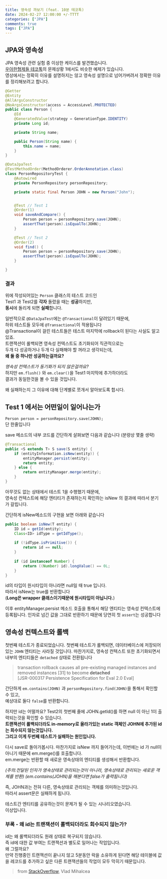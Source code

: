 ```yaml
---
title: 영속성 까보기 (feat. 10분 테코톡)
date: 2024-02-27 12:00:00 +/-TTTT
categories: ["JPA"]
comments: true
tags: ["JPA"]
---
```



## **JPA와 영속성**

JPA 영속성 관련 실험 중 이상한 케이스를 발견했습니다.  
[우아한형제들 테코톡](https://www.youtube.com/watch?v=kJexMyaeHDs&t=92s)의 문제상황 1에서도 비슷한 예제가 있습니다.  
영상에서는 정확히 이유를 설명하지는 않고 영속성 설명으로 넘어가버려서
정확한 이유를 정리해보려고 합니다.

```java
@Getter
@Entity
@AllArgsConstructor
@NoArgsConstructor(access = AccessLevel.PROTECTED)
public class Person {
    @Id
    @GeneratedValue(strategy = GenerationType.IDENTITY)
    private Long id;

    private String name;

    public Person(String name) {
        this.name = name;
    }
}
```


```java
@DataJpaTest
@TestMethodOrder(MethodOrderer.OrderAnnotation.class)
class PersonRepositoryTest {
    @Autowired
    private PersonRepository personRepository;

    private static final Person JOHN = new Person("John");


    @Test // Test 1
    @Order(1)
    void saveAndCompare() {
        Person person = personRepository.save(JOHN);
        assertThat(person).isEqualTo(JOHN);
    }

    @Test // Test 2
    @Order(2)
    void find() {
        Person person = personRepository.save(JOHN);
        assertThat(person).isEqualTo(JOHN);
    }

}
```

### **결과**
위에 작성되어있는 `Person` 클래스의 테스트 코드인  
Test1 과 Test2를 **각자** 돌렸을 때는 **성공**하지만,    
**동시**에 돌리게 되면 **실패**합니다.

일반적으로 `@DataJpaTest`에는 `@Transactional`이 달려있기 때문에,  
하위 테스트들 모두에 `@Transactional`이 적용됩니다  
@Transactional이 걸린 테스트들은 테스트 마지막에 rollback이 된다는 사실도 알고 있죠.  
트랜잭션이 롤백되면 영속성 컨텍스트도 초기화되어 직관적으로는  
두개 다 성공하거나 두개 다 실패해야 할 꺼라고 생각되는데,  
**왜 둘 중 하나만 성공하는걸까요?**

*영속성 컨텍스트가 동기화가 되지 않은걸까요?*  
하지만 `em.flush()` 와 `em.clear()`을 Test1 마지막에 추가하더라도   
결과가 동일한것을 볼 수 있을 것입니다.

왜 실패하는지 그 이유에 대해 단계별로 쪼개서 알아보도록 합시다.

## **Test 1 에서는 어떤일이 일어나는가**
`Person person = personRepository.save(JOHN);`   
단 한줄입니다

save 메소드의 내부 코드를 간단하게 살펴보면 다음과 같습니다 (분량상 몇줄 생략)

```java
@Transactional
public <S extends T> S save(S entity) {
    if (entityInformation.isNew(entity)) {
        entityManager.persist(entity);
        return entity;
    } else {
        return entityManager.merge(entity);
    }
}
```

아무것도 없는 상태에서 테스트 1을 수행했기 때문에,   
영속성 컨텍스트에 해당 엔티티가 존재하는지 확인하는 isNew 의 결과에 따라서 분기가 갈립니다.

간단하게 isNew메소드의 구현을 보면 아래와 같습니다

```java
public boolean isNew(T entity) {
    ID id = getId(entity);
    Class<ID> idType = getIdType();
    
    if (!idType.isPrimitive()) {
        return id == null;
    }
    
    if (id instanceof Number) {
        return ((Number) id).longValue() == 0L;
    }
}
```

id의 타입이 원시타입이 아니라면 null일 때 true 입니다.  
따라서 isNew는 true를 반환합니다   
(**Long은 wrapper 클래스이기때문에 원시타입이 아닙니다.**)


이후 entityManager.persist 메소드 호출을 통해서 해당 엔티티는 영속성 컨텍스트에 등록됩니다.
인자로 넘긴 값을 그대로 반환하기 때문에 당연히 첫 `assert`는 성공합니다


## **영속성 컨텍스트와 롤백**

첫번째 테스트가 종료되었습니다.
첫번째 테스트가 롤백되면, 데이터베이스에 저장되어있는 `JOHN` 엔티티는 사라질 것입니다.
마찬가지로, 영속성 컨텍스트 또한 초기화되면서 내부의 엔티티들은 `detached` 상태로 전환됩니다
> transaction rollback causes all pre-existing managed instances and removed instances [31] to become **detached**  
[JSR-000317 Persistence Specification for Eval 2.0 Eval]

간단하게 `em.contains(JOHN)` 과 `personRepository.find(JOHN)`을 통해서 확인할 수 있고,  
예상대로 둘다 `false`를 반환합니다.

하지만 id는 어떨까요? 
Test2의 첫번째 줄에 JOHN.getId()를 하면 null 이 아닌 1이 출력되는것을 확인할 수 있습니다.  
**트랜잭션이 롤백되더라도 in-memory로 올라가있는 static 객체인 JOHN에 추가된 id는 회수되지 않는것입니다.**  
**그리고 이게 두번째 테스트가 실패하는 원인입니다.**  

다시 save로 돌아가봅시다.
마찬가지로 isNew 까지 들어가는데, 이번에는 id 가 null이 아니기 때문에 em.merge()를 호출합니다.  
em.merge는 반환할 때 새로운 영속상태의 엔티티를 생성해서 반환합니다.  
  
*(주의:전달된 인자가 영속상태로 관리되는것이 아니라, 영속상태로 관리되는 새로운 객체를 반환)*
*(em.contains(JOHN)을 해본다면 false가 출력됩니다)*

즉, JOHN과는 전혀 다른, 영속상태로 관리되는 객체를 의미하는것입니다.  
따라서 assert문은 실패하게 됩니다.

테스트간 엔티티를 공유하는것이 문제가 될 수 있는 시나리오였습니다.  
이상입니다. 


### **부록 - 왜 id는 트랜잭션이 롤백되더라도 회수되지 않는가?**
id는 왜 롤백되더라도 원래 상태로 복구되지 않습니다.  
즉 id에 대한 값 부여는 트랜잭션과 별도로 일어나는 작업입니다.  
왜 그럴까요?  
만약 진행중인 트랜잭션이 끝나지 않고 5분동안 락을 소유하게 된다면
해당 테이블에 값을 레코드를 추가하고 싶은 다른 트랜잭션들의 작업이 모두 막히기 때문입니다.
> from [StackOverflow](https://stackoverflow.com/a/67401366), Vlad Mihalcea
